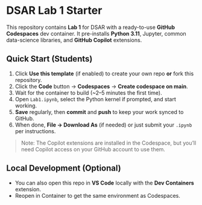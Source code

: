 # DSAR Lab 1 Starter

This repository contains **Lab 1** for DSAR with a ready-to-use **GitHub Codespaces** dev container.
It pre-installs **Python 3.11**, Jupyter, common data-science libraries, and **GitHub Copilot** extensions.

## Quick Start (Students)

1. Click **Use this template** (if enabled) to create your own repo **or** fork this repository.
2. Click the **Code** button → **Codespaces** → **Create codespace on main**.
3. Wait for the container to build (~2–5 minutes the first time).
4. Open `Lab1.ipynb`, select the Python kernel if prompted, and start working.
5. **Save** regularly, then **commit** and **push** to keep your work synced to GitHub.
6. When done, **File → Download As** (if needed) or just submit your `.ipynb` per instructions.

> Note: The Copilot extensions are installed in the Codespace, but you’ll need Copilot access on your GitHub account to use them.

## Local Development (Optional)

- You can also open this repo in **VS Code** locally with the **Dev Containers** extension.
- Reopen in Container to get the same environment as Codespaces.

